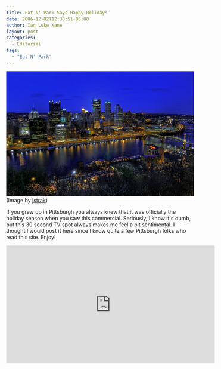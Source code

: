 ```yaml
---
title: Eat N' Park Says Happy Holidays
date: 2006-12-02T12:30:51-05:00
author: Ian Luke Kane
layout: post
categories:
  - Editorial
tags:
  - "Eat N' Park"
---
```


![(jstrak)](/assets/pittsburgh.jpg)  
(Image by [jstrak](http://www.flickr.com/photos/35637126@N02/3518456572/sizes/z/in/photostream/))

If you grew up in Pittsburgh you always knew that it was officially the
holiday season when you saw this commercial. Seriously, I know it's
dumb, but this 30 second TV spot always makes me feel a bit sentimental.
I thought I would post it here since I know quite a few Pittsburgh folks
who read this site. Enjoy!

<iframe width="560" height="315" src="https://www.youtube.com/embed/-W2IP-BTu30" frameborder="0" allow="accelerometer; autoplay; encrypted-media; gyroscope; picture-in-picture" allowfullscreen></iframe>